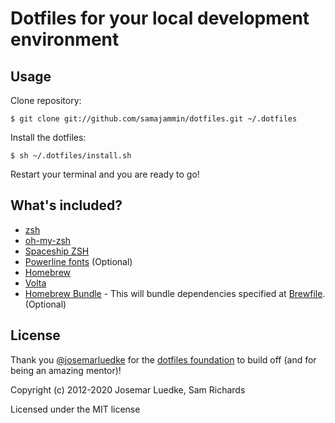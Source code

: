 # Dotfiles for your local development environment

## Usage

Clone repository:

```$ git clone git://github.com/samajammin/dotfiles.git ~/.dotfiles```

Install the dotfiles:

```$ sh ~/.dotfiles/install.sh```

Restart your terminal and you are ready to go!

## What's included?

- [zsh](http://www.zsh.org/)
- [oh-my-zsh](https://github.com/robbyrussell/oh-my-zsh)
- [Spaceship ZSH](https://github.com/denysdovhan/spaceship-prompt)
- [Powerline fonts](https://github.com/powerline/fonts) (Optional)
- [Homebrew](https://brew.sh/)
- [Volta](https://volta.sh/)
- [Homebrew Bundle](https://github.com/Homebrew/homebrew-bundle) - This will
    bundle dependencies specified at [Brewfile](./Brewfile). (Optional)

## License

Thank you [@josemarluedke](https://github.com/josemarluedke) for the [dotfiles foundation](https://github.com/josemarluedke/dotfiles) to build off (and for being an amazing mentor)!

Copyright (c) 2012-2020 Josemar Luedke, Sam Richards

Licensed under the MIT license
